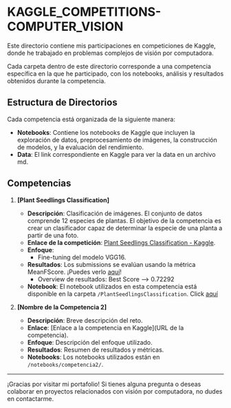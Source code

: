 # KAGGLE_COMPETITIONS-COMPUTER_VISION
Este directorio contiene mis participaciones en competiciones de Kaggle, donde he trabajado en problemas complejos de visión por computadora.

Cada carpeta dentro de este directorio corresponde a una competencia específica en la que he participado, con los notebooks, análisis y resultados obtenidos durante la competencia.

## Estructura de Directorios
Cada competencia está organizada de la siguiente manera:


- **Notebooks**: Contiene los notebooks de Kaggle que incluyen la exploración de datos, preprocesamiento de imágenes, la construcción de modelos, y la evaluación del rendimiento.
- **Data**: El link correspondiente en Kaggle para ver la data en un archivo md.

## Competencias

1. **[Plant Seedlings Classification]**
   - **Descripción**: Clasificación de imágenes. El conjunto de datos comprende 12 especies de plantas. El objetivo de la competencia es crear un clasificador capaz de determinar la especie de una planta a partir de una foto.
   - **Enlace de la competición**: [Plant Seedlings Classification - Kaggle](https://www.kaggle.com/competitions/plant-seedlings-classification/overview).
   - **Enfoque**:
     - Fine-tuning del modelo VGG16.
   - **Resultados**: Los submissions se evalúan usando la métrica MeanFScore. ¡Puedes verlo [aquí](https://www.kaggle.com/code/dianallamocaz/plantseedlings-vgg16/notebook)!
     - Overview de resultados: Best Score --> 0.72292
   - **Notebook**: El notebook utilizados en esta competencia está disponible en la carpeta `/PlantSeedlingsClassification`. Click [aquí](./PlantSeedlingsClassification)

2. **[Nombre de la Competencia 2]**
   - **Descripción**: Breve descripción del reto.
   - **Enlace**: [Enlace a la competencia en Kaggle](URL de la competencia).
   - **Enfoque**: Descripción del enfoque utilizado.
   - **Resultados**: Resumen de resultados y métricas.
   - **Notebooks**: Los notebooks utilizados están en `/notebooks/competencia2/`.
  
-------

¡Gracias por visitar mi portafolio! Si tienes alguna pregunta o deseas colaborar en proyectos relacionados con visión por computadora, no dudes en contactarme.
